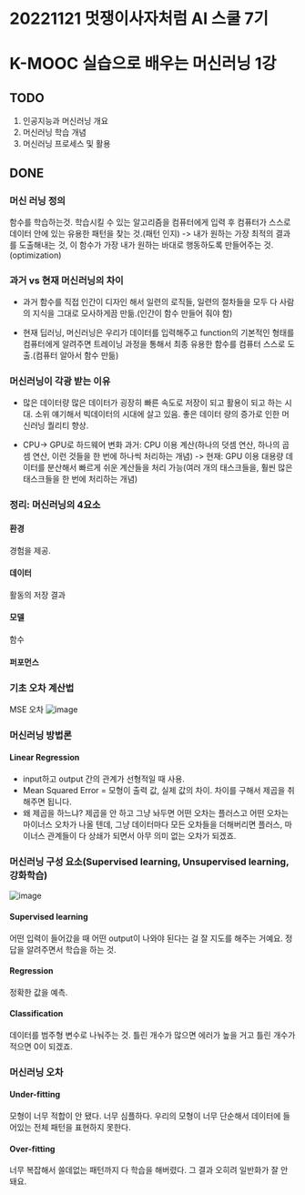 # 20221121 멋쟁이사자처럼 AI 스쿨 7기
# K-MOOC 실습으로 배우는 머신러닝 1강

## TODO
1. 인공지능과 머신러닝 개요
2. 머신러닝 학습 개념
3. 머신러닝 프로세스 및 활용

## DONE

### 머신 러닝 정의
함수를 학습하는것. 
학습시킬 수 있는 알고리즘을 컴퓨터에게 입력 후 컴퓨터가 스스로 데이터 안에 있는 유용한 패턴을 찾는 것.(패턴 인지)
-> 내가 원하는 가장 최적의 결과를 도출해내는 것, 이 함수가 가장 내가 원하는 바대로 행동하도록 만들어주는 것.(optimization)

### 과거 vs 현재 머신러닝의 차이

* 과거
함수를 직접 인간이 디자인 해서 일련의 로직들, 일련의 절차들을 모두 다 사람의 지식을 그대로 모사하게끔 만듦.(인간이 함수 만들어 줘야 함)

* 현재
딥러닝, 머신러닝은 우리가 데이터를 입력해주고 function의 기본적인 형태를 컴퓨터에게 알려주면 트레이닝 과정을 통해서 최종 유용한 함수를 컴퓨터 스스로 도출.(컴퓨터 알아서 함수 만듦)

### 머신러닝이 각광 받는 이유

* 많은 데이터량
 많은 데이터가 굉장히 빠른 속도로 저장이 되고 활용이 되고 하는 시대. 소위 얘기해서 빅데이터의 시대에 살고 있음. 좋은 데이터 량의 증가로 인한 머신러닝 퀄리티 향상.


* CPU-> GPU로 하드웨어 변화
과거: CPU 이용 계산(하나의 덧셈 연산, 하나의 곱셈 연산, 이런 것들을 한 번에 하나씩 처리하는 개념) -> 현재: GPU 이용 대용량 데이터를 분산해서 빠르게 쉬운 계산들을 처리 가능(여러 개의 태스크들을, 훨씬 많은 태스크들을 한 번에 처리하는  개념)


### 정리: 머신러닝의 4요소

#### 환경
경험을 제공.

#### 데이터
활동의 저장 결과

#### 모델
함수

#### 퍼포먼스


### 기초 오차 계산법
MSE 오차
![image](https://user-images.githubusercontent.com/88615790/202964364-0414c352-1b5c-46bb-997b-a3014fbdcba8.png)

### 머신러닝 방법론
#### Linear Regression
* input하고 output 간의 관계가 선형적일 때 사용.
* Mean Squared Error = 모형이 출력 값, 실제 값의 차이. 차이를 구해서 제곱을 취해주면 됩니다.
* 왜 제곱을 하느냐? 제곱을 안 하고 그냥 놔두면 어떤 오차는 플러스고 어떤 오차는 마이너스 오차가 나올 텐데, 그냥 데이터마다 모든 오차들을 더해버리면 플러스, 마이너스 관계들이 다 상쇄가 되면서 아무 의미 없는 오차가 되겠죠.

### 머신러닝 구성 요소(Supervised learning, Unsupervised learning, 강화학습)
![image](https://user-images.githubusercontent.com/88615790/202966520-453e1ab5-e10f-4fd4-a423-8b912e0b1fc9.png)
#### Supervised learning
어떤 입력이 들어갔을 때 어떤 output이 나와야 된다는 걸 잘 지도를 해주는 거예요. 정답을 알려주면서 학습을 하는 것.
#### Regression
정확한 값을 예측.
#### Classification
데이터를 범주형 변수로 나눠주는 것. 틀린 개수가 많으면 에러가 높을 거고 틀린 개수가 적으면 0이 되겠죠.

### 머신러닝 오차
#### Under-fitting
모형이 너무 적합이 안 됐다. 너무 심플하다. 우리의 모형이 너무 단순해서 데이터에 들어있는 전체 패턴을 표현하지 못한다.

#### Over-fitting
 너무 복잡해서 쓸데없는 패턴까지 다 학습을 해버렸다. 그 결과 오히려 일반화가 잘 안 돼요.

